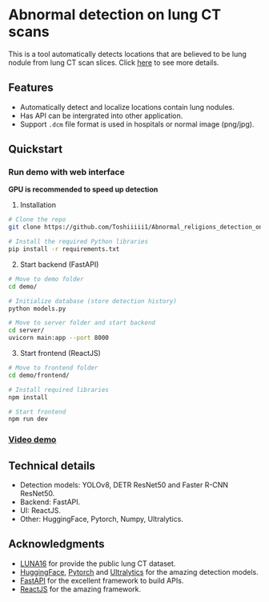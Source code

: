# Abnormal detection on lung CT scans

This is a tool automatically detects locations that are believed to be lung nodule from lung CT scan slices. Click  [here](./docs/README.md) to see more details.

## Features
- Automatically detect and localize locations contain lung nodules.
- Has API can be intergrated into other application.
- Support `.dcm` file format is used in hospitals or normal image (png/jpg).

## Quickstart

### Run demo with web interface

**GPU is recommended to speed up detection**

1. Installation

```bash
# Clone the repo
git clone https://github.com/Toshiiiii1/Abnormal_religions_detection_on_lung_CT_image.git

# Install the required Python libraries
pip install -r requirements.txt
```

2. Start backend (FastAPI)
```bash
# Move to demo folder
cd demo/

# Initialize database (store detection history)
python models.py

# Move to server folder and start backend
cd server/
uvicorn main:app --port 8000
```

3. Start frontend (ReactJS)
```bash
# Move to frontend folder
cd demo/frontend/

# Install required libraries
npm install

# Start frontend
npm run dev
```

### [Video demo](https://drive.google.com/file/d/1vbjmvar-hP2iIdj4G4l4DCJAoNS9rWrj/view?usp=drive_link)

## Technical details
- Detection models: YOLOv8, DETR ResNet50 and Faster R-CNN ResNet50.
- Backend: FastAPI.
- UI: ReactJS.
- Other: HuggingFace, Pytorch, Numpy, Ultralytics.

## Acknowledgments
- [LUNA16](https://luna16.grand-challenge.org/) for provide the public lung CT dataset.
- [HuggingFace](https://huggingface.co/docs/transformers/model_doc/detr), [Pytorch](https://pytorch.org/vision/main/models/faster_rcnn.html) and [Ultralytics](https://docs.ultralytics.com/vi/models/yolov8/) for the amazing detection models.
- [FastAPI](https://fastapi.tiangolo.com/) for the excellent framework to build APIs.
- [ReactJS](https://react.dev/) for the amazing framework.